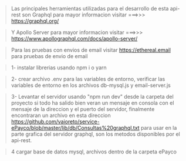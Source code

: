 >Las principales herramientas utilizadas para el desarrollo de esta api-rest son Graphql para mayor informacion visitar ===>>> https://graphql.org/

>Y Apollo Server para mayor informacion visitar ===>>> https://www.apollographql.com/docs/apollo-server/

> Para las pruebas con envios de email visitar https://ethereal.email para pruebas de envio de email

> 1- instalar librerias usando npm i o yarn

> 2- crear archivo .env para las variables de entorno, verificar las variables de entorno en los archivos db-mysql.js y email-server.js

> 3- Levantar el servidor usando "npm run dev" desde la carpeta del proyecto si todo ha salido bien veran un mensaje en consola con el mensaje de la direccion y el puerto del servidor, finalmente encontraran un archivo en esta direccion https://github.com/vaioreto/service-ePayco/blob/master/lib/db/Consultas%20graphql.txt para usar en la parte grafica del servidor graphql, son los metodos disponibles por el api-rest.

> 4 cargar base de datos mysql, archivos dentro de la carpeta ePayco
